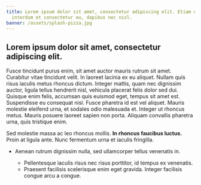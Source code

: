```yaml
---
title: Lorem ipsum dolor sit amet, consectetur adipiscing elit. Etiam diam urna,
  interdum et consectetur eu, dapibus nec nisl.
banner: /assets/splash-pizza.jpg
---
```

## Lorem ipsum dolor sit amet, consectetur adipiscing elit.

Fusce tincidunt purus enim, sit amet auctor mauris rutrum sit amet. Curabitur vitae tincidunt velit. In laoreet lacinia ex eu aliquet. Nullam quis risus iaculis metus rhoncus dictum. Integer mattis, quam nec dignissim auctor, ligula tellus hendrerit nisl, vehicula placerat felis dolor sed dui. Quisque enim felis, accumsan quis euismod eget, tempus sit amet est. Suspendisse eu consequat nisl. Fusce pharetra id est vel aliquet. Mauris molestie eleifend urna, et sodales odio malesuada et. Integer ut rhoncus metus. Mauris posuere laoreet sapien non porta. Aliquam convallis pharetra urna, quis tristique enim.

Sed molestie massa ac leo rhoncus mollis. **In rhoncus faucibus luctus.** Proin at ligula ante. Nunc fermentum urna et iaculis fringilla.

* Aenean rutrum dignissim nulla, sed ullamcorper tellus venenatis in.

  * Pellentesque iaculis risus nec risus porttitor, id tempus ex venenatis.
  * Praesent facilisis scelerisque enim eget gravida. Integer facilisis congue arcu a congue.
